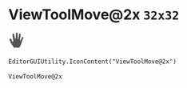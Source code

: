 # ViewToolMove@2x `32x32`
<img src="/img/ViewToolMove@2x.png" width=32 height=32>

``` CSharp
EditorGUIUtility.IconContent("ViewToolMove@2x")
```
```
ViewToolMove@2x
```
